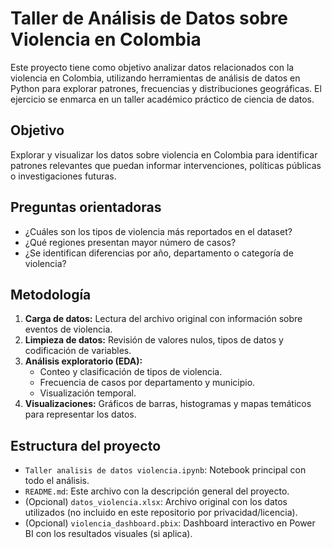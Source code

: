 # Taller de Análisis de Datos sobre Violencia en Colombia

Este proyecto tiene como objetivo analizar datos relacionados con la violencia en Colombia, utilizando herramientas de análisis de datos en Python para explorar patrones, frecuencias y distribuciones geográficas. El ejercicio se enmarca en un taller académico práctico de ciencia de datos.

## Objetivo

Explorar y visualizar los datos sobre violencia en Colombia para identificar patrones relevantes que puedan informar intervenciones, políticas públicas o investigaciones futuras.

## Preguntas orientadoras

- ¿Cuáles son los tipos de violencia más reportados en el dataset?
- ¿Qué regiones presentan mayor número de casos?
- ¿Se identifican diferencias por año, departamento o categoría de violencia?

## Metodología

1. **Carga de datos:** Lectura del archivo original con información sobre eventos de violencia.
2. **Limpieza de datos:** Revisión de valores nulos, tipos de datos y codificación de variables.
3. **Análisis exploratorio (EDA):**
   - Conteo y clasificación de tipos de violencia.
   - Frecuencia de casos por departamento y municipio.
   - Visualización temporal.
4. **Visualizaciones:** Gráficos de barras, histogramas y mapas temáticos para representar los datos.

## Estructura del proyecto

- `Taller analisis de datos violencia.ipynb`: Notebook principal con todo el análisis.
- `README.md`: Este archivo con la descripción general del proyecto.
- (Opcional) `datos_violencia.xlsx`: Archivo original con los datos utilizados (no incluido en este repositorio por privacidad/licencia).
- (Opcional) `violencia_dashboard.pbix`: Dashboard interactivo en Power BI con los resultados visuales (si aplica).
